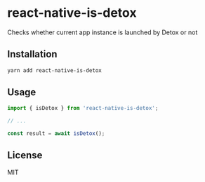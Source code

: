 # react-native-is-detox

Checks whether current app instance is launched by Detox or not

## Installation

```sh
yarn add react-native-is-detox
```

## Usage

```js
import { isDetox } from 'react-native-is-detox';

// ...

const result = await isDetox();
```

## License

MIT
